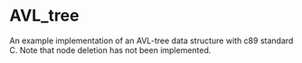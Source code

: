 # AVL_tree
An example implementation of an AVL-tree data structure with c89 standard C. Note that node deletion has not been implemented. 
